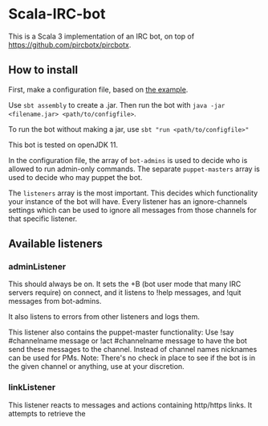 # Scala-IRC-bot

This is a Scala 3 implementation of an IRC bot, on top of https://github.com/pircbotx/pircbotx.

## How to install
First, make a configuration file, based on [the example](example.conf).

Use `sbt assembly` to create a .jar. Then run the bot with `java -jar <filename.jar> <path/to/configfile>`.

To run the bot without making a jar, use `sbt "run <path/to/configfile>"`

This bot is tested on openJDK 11.

In the configuration file, the array of `bot-admins` is used to decide who is allowed to run admin-only commands.
The separate `puppet-masters` array is used to decide who may puppet the bot.
  
The `listeners` array is the most important. This decides which functionality your instance of the bot will have.
Every listener has an ignore-channels settings which can be used to ignore all messages from those channels for that
specific listener.
 
## Available listeners

### adminListener
This should always be on. It sets the +B (bot user mode that many IRC servers require) on connect, and it listens to
!help messages, and !quit messages from bot-admins. 

It also listens to errors from other listeners and logs them.

This listener also contains the puppet-master functionality:
Use !say #channelname message or !act #channelname message to have the bot send these messages to the channel.
Instead of channel names nicknames can be used for PMs. Note: There's no check in place to see if the bot is in the
given channel or anything, use at your discretion. 

### linkListener
This listener reacts to messages and actions containing http/https links. It attempts to retrieve the <title> tag in
html pages and if it can find one, it will send the title to the channel.

Since scraping Twitter works really badly and the Twitter API randomly blocks users, twitter information is now retrieved
through the fantastic and free [FxTwitter](https://github.com/FixTweet/FixTweet) API, with additional information such
as embedded photos and even a generated mosaic when multiple photos are embedded.

If the configuration has YouTube API credentials (which you can get at https://console.developers.google.com/) it will use the
YouTube API to get YouTube video titles instead of depending on the Youtube website which keeps changing.

### pronounListener
This listener stores users' personal pronouns (he, she, they, it, other) and can be used to look up the pronouns. It
writes these into a file to keep them between restarts.

### User documentation
If you want to run your own instance of the bot please host your own documentation specific to that instance.
Feel free to use [Isaac's documentation](https://co2.codes/xkcd/isaac-docs.php) (the original instance of this bot)
as a basis for your own. 